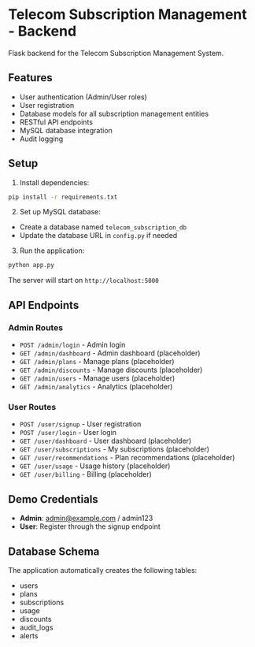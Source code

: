# Telecom Subscription Management - Backend

Flask backend for the Telecom Subscription Management System.

## Features

- User authentication (Admin/User roles)
- User registration
- Database models for all subscription management entities
- RESTful API endpoints
- MySQL database integration
- Audit logging

## Setup

1. Install dependencies:
```bash
pip install -r requirements.txt
```

2. Set up MySQL database:
- Create a database named `telecom_subscription_db`
- Update the database URL in `config.py` if needed

3. Run the application:
```bash
python app.py
```

The server will start on `http://localhost:5000`

## API Endpoints

### Admin Routes
- `POST /admin/login` - Admin login
- `GET /admin/dashboard` - Admin dashboard (placeholder)
- `GET /admin/plans` - Manage plans (placeholder)
- `GET /admin/discounts` - Manage discounts (placeholder)
- `GET /admin/users` - Manage users (placeholder)
- `GET /admin/analytics` - Analytics (placeholder)

### User Routes
- `POST /user/signup` - User registration
- `POST /user/login` - User login
- `GET /user/dashboard` - User dashboard (placeholder)
- `GET /user/subscriptions` - My subscriptions (placeholder)
- `GET /user/recommendations` - Plan recommendations (placeholder)
- `GET /user/usage` - Usage history (placeholder)
- `GET /user/billing` - Billing (placeholder)

## Demo Credentials

- **Admin**: admin@example.com / admin123
- **User**: Register through the signup endpoint

## Database Schema

The application automatically creates the following tables:
- users
- plans
- subscriptions
- usage
- discounts
- audit_logs
- alerts
